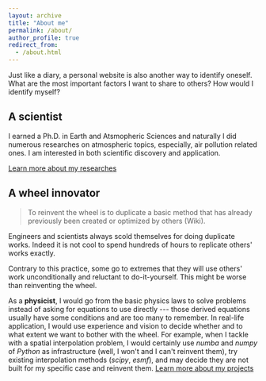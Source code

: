 ```yaml
---
layout: archive
title: "About me"
permalink: /about/
author_profile: true
redirect_from:
  - /about.html
---
```




Just like a diary, a personal website is also another way to identify oneself. What are the most important factors I want to share to others? How would I identify myself? 
 
A scientist
------
I earned a Ph.D. in Earth and Atsmopheric Sciences and naturally I did numerous researches on atmospheric topics, especially, air pollution related ones. I am interested in both scientific discovery and application. 

[Learn more about my researches](/researches)

A wheel innovator
------
> To reinvent the wheel is to duplicate a basic method that has already previously been created or optimized by others (Wiki).

Engineers and scientists always scold themselves for doing duplicate works. Indeed it is not cool to spend hundreds of hours to replicate others' works exactly. 

Contrary to this practice, some go to extremes that they will use others' work unconditionally and reluctant to do-it-yourself. This might be worse than reinventing the wheel. 

As a **physicist**, I would go from the basic physics laws to solve problems instead of asking for equations to use directly --- those derived equations usually have some conditions and are too many to remember. In real-life application, I would use experience and vision to decide whether and to what extent we want to bother with the wheel. For example, when I tackle with a spatial interpolation problem,  I would certainly use *numba* and *numpy* of *Python* as infrastructure (well, I won't and I can't reinvent them), try existing interpolation methods (*scipy*, *esmf*), and may decide they are not built for my specific case and reinvent them. 
[Learn more about my projects](/researches)

<!--
A venturing boy
------
When I was young, I always
-->